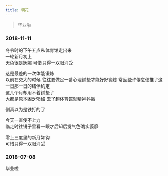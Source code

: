 ```yaml
---
title: 朝花
---
```


> 毕业啦<!--more-->

### 2018-11-11

冬令时的下午五点从体育馆走出来  
一轮新月初上  
天色很是妩媚 可惜只得一双眼消受

这是最差的一次体能锻炼  
以前在交大的时候 往往要做足一番心理铺垫才能好好锻炼 常因些许倦怠便推了这一日那一日的结伴约定  
这几个月却用不着铺垫了  
大都是原本困乏郁结 去了趟体育馆就精神抖擞

倒真以为是铁打的了

今天一直使不上力  
临走时往镜子里看一眼才后知后觉气色确实萎靡

零上三度里的新月如钩  
可惜只得一双眼消受

### 2018-07-08

毕业啦
